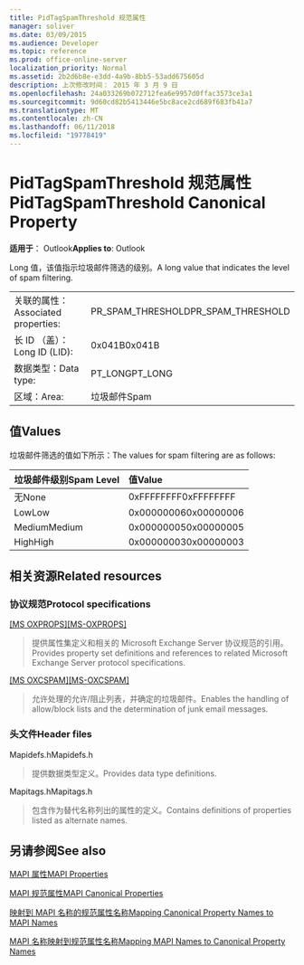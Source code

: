 ```yaml
---
title: PidTagSpamThreshold 规范属性
manager: soliver
ms.date: 03/09/2015
ms.audience: Developer
ms.topic: reference
ms.prod: office-online-server
localization_priority: Normal
ms.assetid: 2b2d6b8e-e3dd-4a9b-8bb5-53add675605d
description: 上次修改时间： 2015 年 3 月 9 日
ms.openlocfilehash: 24a033269b072712fea6e9957d0ffac3573ce3a1
ms.sourcegitcommit: 9d60cd82b5413446e5bc8ace2cd689f683fb41a7
ms.translationtype: MT
ms.contentlocale: zh-CN
ms.lasthandoff: 06/11/2018
ms.locfileid: "19778419"
---
```

# <a name="pidtagspamthreshold-canonical-property"></a><span data-ttu-id="6c6d8-103">PidTagSpamThreshold 规范属性</span><span class="sxs-lookup"><span data-stu-id="6c6d8-103">PidTagSpamThreshold Canonical Property</span></span>

  
  
<span data-ttu-id="6c6d8-104">**适用于**： Outlook</span><span class="sxs-lookup"><span data-stu-id="6c6d8-104">**Applies to**: Outlook</span></span> 
  
<span data-ttu-id="6c6d8-105">Long 值，该值指示垃圾邮件筛选的级别。</span><span class="sxs-lookup"><span data-stu-id="6c6d8-105">A long value that indicates the level of spam filtering.</span></span>
  
|||
|:-----|:-----|
|<span data-ttu-id="6c6d8-106">关联的属性：</span><span class="sxs-lookup"><span data-stu-id="6c6d8-106">Associated properties:</span></span>  <br/> |<span data-ttu-id="6c6d8-107">PR_SPAM_THRESHOLD</span><span class="sxs-lookup"><span data-stu-id="6c6d8-107">PR_SPAM_THRESHOLD</span></span>  <br/> |
|<span data-ttu-id="6c6d8-108">长 ID （盖）：</span><span class="sxs-lookup"><span data-stu-id="6c6d8-108">Long ID (LID):</span></span>  <br/> | <span data-ttu-id="6c6d8-109">0x041B</span><span class="sxs-lookup"><span data-stu-id="6c6d8-109">0x041B</span></span>  <br/> |
|<span data-ttu-id="6c6d8-110">数据类型：</span><span class="sxs-lookup"><span data-stu-id="6c6d8-110">Data type:</span></span>  <br/> |<span data-ttu-id="6c6d8-111">PT_LONG</span><span class="sxs-lookup"><span data-stu-id="6c6d8-111">PT_LONG</span></span>  <br/> |
|<span data-ttu-id="6c6d8-112">区域：</span><span class="sxs-lookup"><span data-stu-id="6c6d8-112">Area:</span></span>  <br/> |<span data-ttu-id="6c6d8-113">垃圾邮件</span><span class="sxs-lookup"><span data-stu-id="6c6d8-113">Spam</span></span>  <br/> |
   
## <a name="values"></a><span data-ttu-id="6c6d8-114">值</span><span class="sxs-lookup"><span data-stu-id="6c6d8-114">Values</span></span>

<span data-ttu-id="6c6d8-115">垃圾邮件筛选的值如下所示：</span><span class="sxs-lookup"><span data-stu-id="6c6d8-115">The values for spam filtering are as follows:</span></span>
  
|<span data-ttu-id="6c6d8-116">**垃圾邮件级别**</span><span class="sxs-lookup"><span data-stu-id="6c6d8-116">**Spam Level**</span></span>|<span data-ttu-id="6c6d8-117">**值**</span><span class="sxs-lookup"><span data-stu-id="6c6d8-117">**Value**</span></span>|
|:-----|:-----|
|<span data-ttu-id="6c6d8-118">无</span><span class="sxs-lookup"><span data-stu-id="6c6d8-118">None</span></span>  <br/> |<span data-ttu-id="6c6d8-119">0xFFFFFFFF</span><span class="sxs-lookup"><span data-stu-id="6c6d8-119">0xFFFFFFFF</span></span>  <br/> |
|<span data-ttu-id="6c6d8-120">Low</span><span class="sxs-lookup"><span data-stu-id="6c6d8-120">Low</span></span>  <br/> |<span data-ttu-id="6c6d8-121">0x00000006</span><span class="sxs-lookup"><span data-stu-id="6c6d8-121">0x00000006</span></span>  <br/> |
|<span data-ttu-id="6c6d8-122">Medium</span><span class="sxs-lookup"><span data-stu-id="6c6d8-122">Medium</span></span>  <br/> |<span data-ttu-id="6c6d8-123">0x00000005</span><span class="sxs-lookup"><span data-stu-id="6c6d8-123">0x00000005</span></span>  <br/> |
|<span data-ttu-id="6c6d8-124">High</span><span class="sxs-lookup"><span data-stu-id="6c6d8-124">High</span></span>  <br/> |<span data-ttu-id="6c6d8-125">0x00000003</span><span class="sxs-lookup"><span data-stu-id="6c6d8-125">0x00000003</span></span>  <br/> |
   
## <a name="related-resources"></a><span data-ttu-id="6c6d8-126">相关资源</span><span class="sxs-lookup"><span data-stu-id="6c6d8-126">Related resources</span></span>

### <a name="protocol-specifications"></a><span data-ttu-id="6c6d8-127">协议规范</span><span class="sxs-lookup"><span data-stu-id="6c6d8-127">Protocol specifications</span></span>

<span data-ttu-id="6c6d8-128">[[MS OXPROPS]](http://msdn.microsoft.com/library/f6ab1613-aefe-447d-a49c-18217230b148%28Office.15%29.aspx)</span><span class="sxs-lookup"><span data-stu-id="6c6d8-128">[[MS-OXPROPS]](http://msdn.microsoft.com/library/f6ab1613-aefe-447d-a49c-18217230b148%28Office.15%29.aspx)</span></span>
  
> <span data-ttu-id="6c6d8-129">提供属性集定义和相关的 Microsoft Exchange Server 协议规范的引用。</span><span class="sxs-lookup"><span data-stu-id="6c6d8-129">Provides property set definitions and references to related Microsoft Exchange Server protocol specifications.</span></span>
    
<span data-ttu-id="6c6d8-130">[[MS OXCSPAM]](http://msdn.microsoft.com/library/522f8587-4aed-4cd6-831b-40bd87862189%28Office.15%29.aspx)</span><span class="sxs-lookup"><span data-stu-id="6c6d8-130">[[MS-OXCSPAM]](http://msdn.microsoft.com/library/522f8587-4aed-4cd6-831b-40bd87862189%28Office.15%29.aspx)</span></span>
  
> <span data-ttu-id="6c6d8-131">允许处理的允许/阻止列表，并确定的垃圾邮件。</span><span class="sxs-lookup"><span data-stu-id="6c6d8-131">Enables the handling of allow/block lists and the determination of junk email messages.</span></span>
    
### <a name="header-files"></a><span data-ttu-id="6c6d8-132">头文件</span><span class="sxs-lookup"><span data-stu-id="6c6d8-132">Header files</span></span>

<span data-ttu-id="6c6d8-133">Mapidefs.h</span><span class="sxs-lookup"><span data-stu-id="6c6d8-133">Mapidefs.h</span></span>
  
> <span data-ttu-id="6c6d8-134">提供数据类型定义。</span><span class="sxs-lookup"><span data-stu-id="6c6d8-134">Provides data type definitions.</span></span>
    
<span data-ttu-id="6c6d8-135">Mapitags.h</span><span class="sxs-lookup"><span data-stu-id="6c6d8-135">Mapitags.h</span></span>
  
> <span data-ttu-id="6c6d8-136">包含作为替代名称列出的属性的定义。</span><span class="sxs-lookup"><span data-stu-id="6c6d8-136">Contains definitions of properties listed as alternate names.</span></span>
    
## <a name="see-also"></a><span data-ttu-id="6c6d8-137">另请参阅</span><span class="sxs-lookup"><span data-stu-id="6c6d8-137">See also</span></span>



[<span data-ttu-id="6c6d8-138">MAPI 属性</span><span class="sxs-lookup"><span data-stu-id="6c6d8-138">MAPI Properties</span></span>](mapi-properties.md)
  
[<span data-ttu-id="6c6d8-139">MAPI 规范属性</span><span class="sxs-lookup"><span data-stu-id="6c6d8-139">MAPI Canonical Properties</span></span>](mapi-canonical-properties.md)
  
[<span data-ttu-id="6c6d8-140">映射到 MAPI 名称的规范属性名称</span><span class="sxs-lookup"><span data-stu-id="6c6d8-140">Mapping Canonical Property Names to MAPI Names</span></span>](mapping-canonical-property-names-to-mapi-names.md)
  
[<span data-ttu-id="6c6d8-141">MAPI 名称映射到规范属性名称</span><span class="sxs-lookup"><span data-stu-id="6c6d8-141">Mapping MAPI Names to Canonical Property Names</span></span>](mapping-mapi-names-to-canonical-property-names.md)

